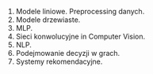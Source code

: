 1. Modele liniowe. Preprocessing danych.
2. Modele drzewiaste.
3. MLP.
4. Sieci konwolucyjne in Computer Vision.
5. NLP.
6. Podejmowanie decyzji w grach.
7. Systemy rekomendacyjne.
